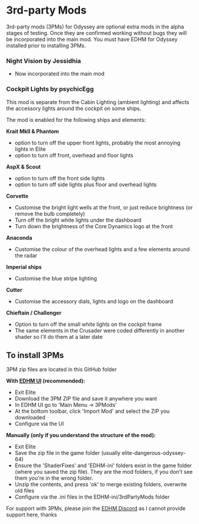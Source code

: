 # 3rd-party Mods

3rd-party mods (3PMs) for Odyssey are optional extra mods in the alpha stages of testing. Once they are confirmed working without bugs they will be incorporated into the main mod. You must have EDHM for Odyssey installed prior to installing 3PMs.

### Night Vision by Jessidhia
 - Now incorporated into the main mod

### Cockpit Lights by psychicEgg
This mod is separate from the Cabin Lighting (ambient lighting) and affects the accessory lights around the cockpit on some ships.

The mod is enabled for the following ships and elements:

**Krait MkII & Phantom**
 - option to turn off the upper front lights, probably the most annoying lights in Elite
 - option to turn off front, overhead and floor lights

**AspX & Scout**
 - option to turn off the front side lights
 - option to turn off side lights plus floor and overhead lights

**Corvette**
 - Customise the bright light wells at the front, or just reduce brightness (or remove the bulb completely)
 - Turn off the bright white lights under the dashboard
 - Turn down the brightness of the Core Dynamics logo at the front

**Anaconda**
 - Customise the colour of the overhead lights and a few elements around the radar

**Imperial ships**
 - Customise the blue stripe lighting

**Cutter**
 - Customise the accessory dials, lights and logo on the dashboard 

**Chieftain / Challenger**
 - Option to turn off the small white lights on the cockpit frame
 - The same elements in the Crusader were coded differently in another shader so I'll do them at a later date

## To install 3PMs

3PM zip files are located in this GitHub folder

**With [EDHM UI](https://github.com/BlueMystical/EDHM_UI/releases) (recommended):**
- Exit Elite
- Download the 3PM ZIP file and save it anywhere you want
- In EDHM UI go to 'Main Menu -> 3PMods'
- At the bottom toolbar, click 'Import Mod' and select the ZIP you downloaded
- Configure via the UI

**Manually (only if you understand the structure of the mod):**
 - Exit Elite
 - Save the zip file in the game folder (usually elite-dangerous-odyssey-64)
 - Ensure the 'ShaderFixes' and 'EDHM-ini' folders exist in the game folder (where you saved the zip file). They are the mod folders, if you don't see them you're in the wrong folder.
 - Unzip the contents, and press 'ok' to merge existing folders, overwrite old files
 - Configure via the .ini files in the EDHM-ini/3rdPartyMods folder

For support with 3PMs, please join the [EDHM Discord](https://discord.gg/MtBszksjMr) as I cannot provide support here, thanks
